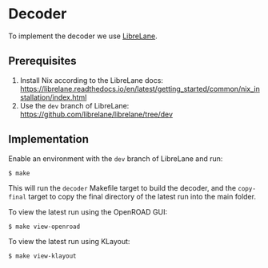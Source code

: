 # Decoder

To implement the decoder we use [LibreLane](https://github.com/librelane/librelane).

## Prerequisites

1. Install Nix according to the LibreLane docs: https://librelane.readthedocs.io/en/latest/getting_started/common/nix_installation/index.html
2. Use the `dev` branch of LibreLane: https://github.com/librelane/librelane/tree/dev

## Implementation

Enable an environment with the `dev` branch of LibreLane and run:

```
$ make
```

This will run the `decoder` Makefile target to build the decoder, and the `copy-final` target to copy the final directory of the latest run into the main folder.

To view the latest run using the OpenROAD GUI:

```
$ make view-openroad
```

To view the latest run using KLayout:

```
$ make view-klayout
```